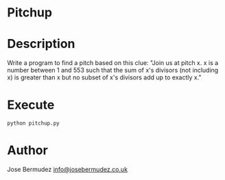 Pitchup
=======

# Description

Write a program to find a pitch based on this clue: "Join us at pitch x.
x is a number between 1 and 553 such that the sum of x's divisors (not
including x) is greater than x but no subset of x's divisors add up to
exactly x."


# Execute
    python pitchup.py


# Author
Jose Bermudez
info@josebermudez.co.uk
